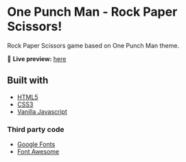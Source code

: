 # One Punch Man - Rock Paper Scissors!
Rock Paper Scissors game based on One Punch Man theme.

🔗 **Live preview:** [here](https://kalpitborkar.github.io/OPM-Rock-Paper-Scissors/)

## Built with
- [HTML5](https://html5.org/)
- [CSS3](https://www.w3.org/Style/CSS/Overview.en.html)
- [Vanilla Javascript](https://www.javascript.com/)

### Third party code
- [Google Fonts](https://fonts.google.com/)
- [Font Awesome](https://fontawesome.com/)
